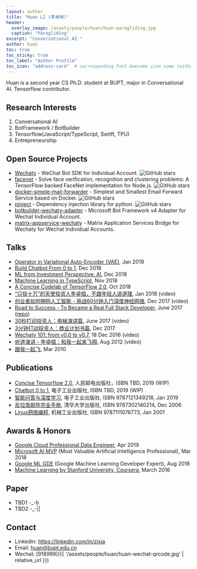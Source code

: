 ```yaml
---
layout: author
title: "Huan LI (李卓桓)"
header:
  overlay_image: /assets/people/huan/huan-paragliding.jpg
  caption: "Paragliding"
excerpt: "Conversational AI "
author: huan
toc: true
toc_sticky: true
toc_label: "Author Profile"
toc_icon: "address-card"  # corresponding Font Awesome icon name (without fa prefix)
---
```


Huan is a second year CS Ph.D. student at BUPT, major in Conversational AI. Tensorflow contributor.

## Research Interests

1. Conversational AI
1. BotFramework / BotBuilder
1. Tensorflow(JavaScript/TypeScript, Switft, TPU)
1. Entrepreneurship

## Open Source Projects

- [Wechaty](https://github.com/chatie/wechaty) - WeChat Bot SDK for Individual Account. ![GitHub stars](https://img.shields.io/github/stars/chatie/wechaty.svg?style=social)
- [facenet](https://github.com/huan/node-facenet) - Solve face verification, recognition and clustering problems: A TensorFlow backed FaceNet implementation for Node.js. ![GitHub stars](https://img.shields.io/github/stars/huan/node-facenet.svg?style=social)
- [docker-simple-mail-forwarder](https://github.com/huan/docker-simple-mail-forwarder) - Simplest and Smallest Email Forward Service based on Docker. ![GitHub stars](https://img.shields.io/github/stars/huan/docker-simple-mail-forwarder.svg?style=social)
- [pinject](https://github.com/google/pinject) -  Dependency injection library for python. ![GitHub stars](https://img.shields.io/github/stars/google/pinject.svg?style=social)
- [botbuilder-wechaty-adapter](https://github.com/huan/botbuilder-wechaty-adapter) - Microsoft Bot Framework v4 Adapter for Wechat Individual Account.
- [matrix-appservice-wechaty](https://github.com/huan/matrix-appservice-wechaty) - Matrix Application Services Bridge for Wechaty for Wechat Individual Accounts.

## Talks

- [Operator in Variational Auto-Encoder (VAE)](https://docs.google.com/presentation/d/17w7gtD26MU2Ay38WXMDY9Ok37S6Mwd4JJ0EMpoq9M0I/edit?usp=sharing), Jan 2019
- [Build Chatbot From 0 to 1](https://docs.google.com/presentation/d/1NUHIyrYyhYuUrfNm2E7D7GtMjfX2Y6EoiNwXhE33iPU/edit?usp=sharing), Dec 2018
- [ML from Investment Perspective: AI](https://docs.google.com/presentation/d/1Iz8esac3CaKwZqiiYGg-zdktArFJmu1rVvNXrnt1lws/edit?usp=sharing), Dec 2018
- [Machine Learning in TypeScript](https://docs.google.com/presentation/d/10u2hKAz4VjryCYr-oHxcxX4HzFeKOir7lq79ASV6TIA/edit?usp=sharing), Nov 2018
- [A Concise Codelab of TensorFlow 2.0](https://docs.google.com/presentation/d/1fOcbvo8fcfMj-YGt2YSDqSlv-vH4NJ_EZOb9ZLd-0iI/edit?usp=sharing), Oct 2018
- [“只投十万”的天使投资人李卓桓，不跟年轻人讲道理](https://mp.weixin.qq.com/s?__biz=MjM5MDQxOTIyMw==&mid=502834304&idx=1&sn=33ca3a355e446fb63b72df5d1b6b2127), Jan 2018 (video)
- [创业者如何拥抱人工智能 - 挑战60分钟入门深度神经网络](https://blog.zixia.net/2017/12/15/entrepreneur-meet-ai-get-started-with-neural-networks-in-60-minutes.html), Dec 2017 (video)
- [Road to Success - To Became a Real Full Stack Developer](https://docs.google.com/presentation/d/15ZrF5rrqN9ax4LOIEYLHQLitqDBpSIC52Sz5c195K9k/edit?usp=sharing), June 2017 ([repo](https://github.com/bupt/wora-app))
- [30秒打动投资人：电梯演讲篇](https://mp.weixin.qq.com/s?__biz=MjM5MDQxOTIyMw==&mid=502834289&idx=1&sn=f357a3ef14b31d6e2624492120338dbf), June 2017 (video)
- [3分钟打动投资人：商业计划书篇](https://mp.weixin.qq.com/s?__biz=MjM5MDQxOTIyMw==&mid=502834290&idx=1&sn=6ce3f9a22e1b82f51804f8306a95b512), Dec 2017
- [Wechaty 101: from v0.0 to v0.7](https://blog.chatie.io/wechaty-101-presentation/), 18 Dec 2016 (video)
- [听道演讲 - 李卓桓：和我一起来飞翔](https://mp.weixin.qq.com/s?__biz=MjM5MDQxOTIyMw==&mid=10000009&idx=1&sn=4d4adea2700d99f5fb9e90da7ddd812d), Aug 2012 (video)
- [跟我一起飞](https://docs.google.com/presentation/d/1oV8me-DsH_TVgFhFeQQ3axvDID6R1n4Tya64NbClhaQ/edit?usp=sharing), Mar 2010

## Publications

- [Concise Tensorflow 2.0](https://tf.wiki), 人民邮电出版社，ISBN TBD, 2019 (WIP)
- [Chatbot 0 to 1](#chatbot), 电子工业出版社, ISBN TBD, 2019 (WIP)
- [智能问答与深度学习](https://item.jd.com/12479014.html), 电子工业出版社, ISBN 9787121349218, Jan 2019
- [反垃圾邮件完全手册](https://books.google.com/books?id=ng3JODtYRVMC), 清华大学出版社, ISBN 9787302140214, Dec 2006
- [Linux网络编程](https://book.douban.com/subject/1021619/), 机械工业出版社, ISBN 9787111076773, Jan 2001

## Awards & Honors

- [Google Cloud Professional Data Engineer](https://www.credential.net/x609tcmm), Apr 2019
- [Microsoft AI MVP](https://mvp.microsoft.com/en-us/PublicProfile/5003061) (Most Valuable Artificial Intelligence Professional), Mar 2018
- [Google ML GDE](https://developers.google.com/community/experts/directory/) (Google Machine Learning Developer Expert), Aug 2018
- [Machine Learning by Stanford University, Coursera](https://www.coursera.org/account/accomplishments/verify/JY5VH7K6EBGZ), March 2016

## Paper

- TBD1 -_-b
- TBD2 -_-\|\|

## Contact

- Linkedin: <https://linkedin.com/in/zixia>
- Email: <huan@bupt.edu.cn>
- Wechat: [918999]({{ '/assets/people/huan/huan-wechat-qrcode.jpg' | relative_url }})
